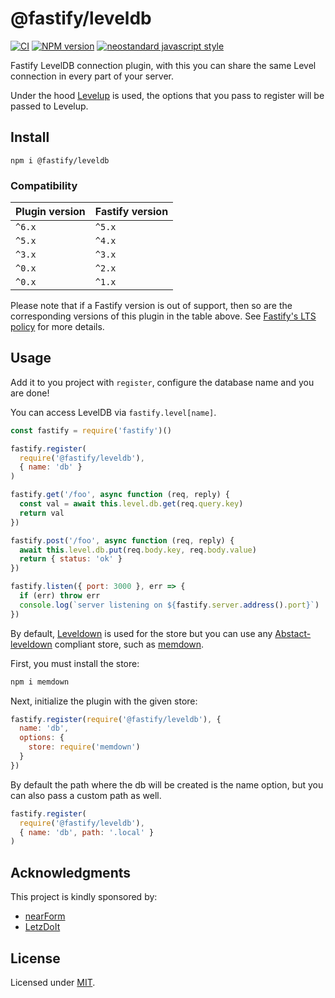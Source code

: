 # @fastify/leveldb

[![CI](https://github.com/fastify/fastify-leveldb/actions/workflows/ci.yml/badge.svg?branch=main)](https://github.com/fastify/fastify-leveldb/actions/workflows/ci.yml)
[![NPM version](https://img.shields.io/npm/v/@fastify/leveldb.svg?style=flat)](https://www.npmjs.com/package/@fastify/leveldb)
[![neostandard javascript style](https://img.shields.io/badge/code_style-neostandard-brightgreen?style=flat)](https://github.com/neostandard/neostandard)


Fastify LevelDB connection plugin, with this you can share the same Level connection in every part of your server.

Under the hood [Levelup](https://github.com/Level/levelup) is used, the options that you pass to register will be passed to Levelup.

## Install
```
npm i @fastify/leveldb
```

### Compatibility
| Plugin version | Fastify version |
| ---------------|-----------------|
| `^6.x`         | `^5.x`          |
| `^5.x`         | `^4.x`          |
| `^3.x`         | `^3.x`          |
| `^0.x`         | `^2.x`          |
| `^0.x`         | `^1.x`          |

Please note that if a Fastify version is out of support, then so are the corresponding versions of this plugin
in the table above.
See [Fastify's LTS policy](https://github.com/fastify/fastify/blob/main/docs/Reference/LTS.md) for more details.

## Usage
Add it to you project with `register`, configure the database name and you are done!

You can access LevelDB via `fastify.level[name]`.
```js
const fastify = require('fastify')()

fastify.register(
  require('@fastify/leveldb'),
  { name: 'db' }
)

fastify.get('/foo', async function (req, reply) {
  const val = await this.level.db.get(req.query.key)
  return val
})

fastify.post('/foo', async function (req, reply) {
  await this.level.db.put(req.body.key, req.body.value)
  return { status: 'ok' }
})

fastify.listen({ port: 3000 }, err => {
  if (err) throw err
  console.log(`server listening on ${fastify.server.address().port}`)
})
```

By default, [Leveldown](https://github.com/Level/leveldown) is used for the store but you can use any [Abstact-leveldown](https://github.com/Level/abstract-leveldown/) compliant store, such as [memdown](https://github.com/Level/memdown).

First, you must install the store:

```sh
npm i memdown
```

Next, initialize the plugin with the given store:

```js
fastify.register(require('@fastify/leveldb'), {
  name: 'db',
  options: {
    store: require('memdown')
  }
})
```

By default the path where the db will be created is the name option, but you can also pass a custom path as well.
```js
fastify.register(
  require('@fastify/leveldb'),
  { name: 'db', path: '.local' }
)
```

## Acknowledgments

This project is kindly sponsored by:
- [nearForm](https://nearform.com)
- [LetzDoIt](https://www.letzdoitapp.com/)

## License

Licensed under [MIT](./LICENSE).
